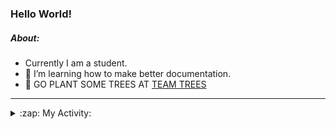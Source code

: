 ### Hello World!

##### About:
- Currently I am a student.
- 🌱 I’m learning how to make better documentation.
- 🌱 GO PLANT SOME TREES AT [TEAM TREES](https://teamtrees.org/)

---
<details>
  <summary>:zap: My Activity:</summary>
  
<!--START_SECTION:waka-->
![Code Time](http://img.shields.io/badge/Code%20Time-1%2C146%20hrs%2022%20mins-blue)

**I'm a Night 🦉** 

```text
🌞 Morning                1384 commits        ██░░░░░░░░░░░░░░░░░░░░░░░   09.10 % 
🌆 Daytime                5424 commits        █████████░░░░░░░░░░░░░░░░   35.66 % 
🌃 Evening                4370 commits        ███████░░░░░░░░░░░░░░░░░░   28.73 % 
🌙 Night                  4033 commits        ███████░░░░░░░░░░░░░░░░░░   26.51 % 
```
📅 **I'm Most Productive on Wednesday** 

```text
Monday                   2298 commits        ████░░░░░░░░░░░░░░░░░░░░░   15.11 % 
Tuesday                  1971 commits        ███░░░░░░░░░░░░░░░░░░░░░░   12.96 % 
Wednesday                3522 commits        ██████░░░░░░░░░░░░░░░░░░░   23.15 % 
Thursday                 1866 commits        ███░░░░░░░░░░░░░░░░░░░░░░   12.27 % 
Friday                   1486 commits        ██░░░░░░░░░░░░░░░░░░░░░░░   09.77 % 
Saturday                 1364 commits        ██░░░░░░░░░░░░░░░░░░░░░░░   08.97 % 
Sunday                   2704 commits        ████░░░░░░░░░░░░░░░░░░░░░   17.78 % 
```


📊 **This Week I Spent My Time On** 

```text
🔥 Editors: 
VS Code                  1 hr 50 mins        █████████████████████████   100.00 % 

🐱‍💻 Projects: 
giveth-dapps-v2          1 hr 36 mins        ██████████████████████░░░   87.00 % 
praise                   14 mins             ███░░░░░░░░░░░░░░░░░░░░░░   13.00 % 
```


 Last Updated on 08/07/2023 08:10:07 UTC
<!--END_SECTION:waka-->
</details>
